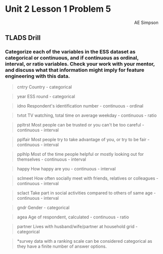 # Unit 2 Lesson 1 Problem 5
<div style="text-align: right"> AE Simpson </div>


## TLADS Drill
### Categorize each of the variables in the ESS dataset as categorical or continuous, and if continuous as ordinal, interval, or ratio variables. Check your work with your mentor, and discuss what that information might imply for feature engineering with this data.

> cntry		Country 
	- categorical


> year 		ESS round
	- categorical


> idno 		Respondent's identification number 
	- continuous - ordinal


> tvtot 	TV watching, total time on average weekday 
	- continuous - ratio


> ppltrst 	Most people can be trusted or you can't be too careful 
	- continuous - interval


> pplfair	Most people try to take advantage of you, or try to be fair 
	- continuous - interval


> pplhlp 	Most of the time people helpful or mostly looking out for themselves 
	- continuous - interval


> happy 	How happy are you 
	- continuous - interval


> sclmeet 	How often socially meet with friends, relatives or colleagues 
	- continuous - interval


> sclact 	Take part in social activities compared to others of same age 
	- continuous - interval


> gndr 		Gender 
	- categorical 


> agea 		Age of respondent, calculated 
	- continuous - ratio


> partner 	Lives with husband/wife/partner at household grid 
	- categorical


> *survey data with a ranking scale can be considered categorical as they have a finite number of answer options.